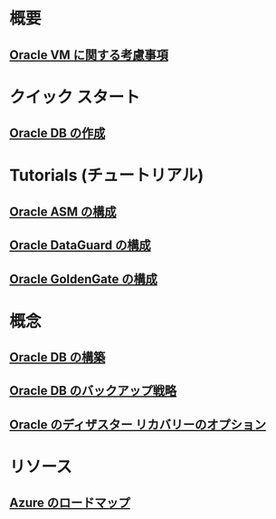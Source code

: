 # 概要
## [Oracle VM に関する考慮事項](oracle-considerations.md)
# クイック スタート
## [Oracle DB の作成](oracle-database-quick-create.md)
# Tutorials (チュートリアル)
## [Oracle ASM の構成](configure-oracle-asm.md)
## [Oracle DataGuard の構成](configure-oracle-dataguard.md)
## [Oracle GoldenGate の構成](configure-oracle-golden-gate.md)
# 概念
## [Oracle DB の構築](oracle-design.md)
## [Oracle DB のバックアップ戦略](oracle-backup-recovery.md)
## [Oracle のディザスター リカバリーのオプション](oracle-disaster-recovery.md)
# リソース
## [Azure のロードマップ](https://azure.microsoft.com/roadmap/)
